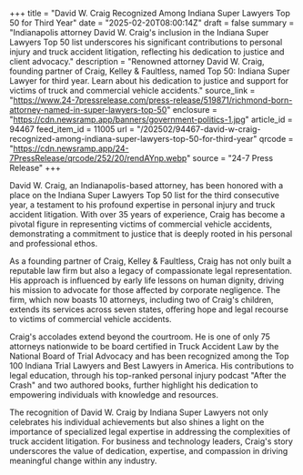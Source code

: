 +++
title = "David W. Craig Recognized Among Indiana Super Lawyers Top 50 for Third Year"
date = "2025-02-20T08:00:14Z"
draft = false
summary = "Indianapolis attorney David W. Craig's inclusion in the Indiana Super Lawyers Top 50 list underscores his significant contributions to personal injury and truck accident litigation, reflecting his dedication to justice and client advocacy."
description = "Renowned attorney David W. Craig, founding partner of Craig, Kelley & Faultless, named Top 50: Indiana Super Lawyer for third year. Learn about his dedication to justice and support for victims of truck and commercial vehicle accidents."
source_link = "https://www.24-7pressrelease.com/press-release/519871/richmond-born-attorney-named-in-super-lawyers-top-50"
enclosure = "https://cdn.newsramp.app/banners/government-politics-1.jpg"
article_id = 94467
feed_item_id = 11005
url = "/202502/94467-david-w-craig-recognized-among-indiana-super-lawyers-top-50-for-third-year"
qrcode = "https://cdn.newsramp.app/24-7PressRelease/qrcode/252/20/rendAYnp.webp"
source = "24-7 Press Release"
+++

<p>David W. Craig, an Indianapolis-based attorney, has been honored with a place on the Indiana Super Lawyers Top 50 list for the third consecutive year, a testament to his profound expertise in personal injury and truck accident litigation. With over 35 years of experience, Craig has become a pivotal figure in representing victims of commercial vehicle accidents, demonstrating a commitment to justice that is deeply rooted in his personal and professional ethos.</p><p>As a founding partner of Craig, Kelley & Faultless, Craig has not only built a reputable law firm but also a legacy of compassionate legal representation. His approach is influenced by early life lessons on human dignity, driving his mission to advocate for those affected by corporate negligence. The firm, which now boasts 10 attorneys, including two of Craig's children, extends its services across seven states, offering hope and legal recourse to victims of commercial vehicle accidents.</p><p>Craig's accolades extend beyond the courtroom. He is one of only 75 attorneys nationwide to be board certified in Truck Accident Law by the National Board of Trial Advocacy and has been recognized among the Top 100 Indiana Trial Lawyers and Best Lawyers in America. His contributions to legal education, through his top-ranked personal injury podcast "After the Crash" and two authored books, further highlight his dedication to empowering individuals with knowledge and resources.</p><p>The recognition of David W. Craig by Indiana Super Lawyers not only celebrates his individual achievements but also shines a light on the importance of specialized legal expertise in addressing the complexities of truck accident litigation. For business and technology leaders, Craig's story underscores the value of dedication, expertise, and compassion in driving meaningful change within any industry.</p>